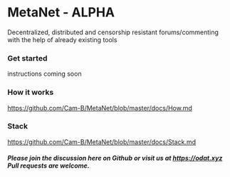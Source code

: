 # MetaNet - ALPHA

Decentralized, distributed and censorship resistant forums/commenting with the help of already existing tools

### Get started

instructions coming soon


### How it works
https://github.com/Cam-B/MetaNet/blob/master/docs/How.md

### Stack
https://github.com/Cam-B/MetaNet/blob/master/docs/Stack.md


##### Please join the discussion here on Github or visit us at https://odat.xyz Pull requests are welcome.






